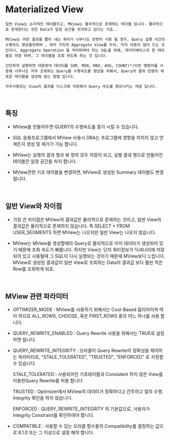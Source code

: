 # Materialized View

    일반 View는 논리적인 테이블이고, MView는 물리적으로 존재하는 테이블 입니다. 물리적으로 존재한다는 것은 Data가 일정 공간을 차지하고 있다는 거죠..

    MView는 어떤 결과를 뽑아 내는 쿼리가 너무나도 빈번히 사용 될 경우, Query 실행 시간의 수행속도 향상을위하여 , 여러 가지의 Aggregate View를 두어, 미리 비용이 많이 드는 조인이나, Aggregate Operation 을 처리하여야 하는 SQL을 위해, 데이터베이스의 한 테이블로 저장 하며, 그 테이블을 조회 하도록 하는 것 입니다.

    간단하게 설명하면 대용량의 데이터를 SUM, MIN, MAX, AVG, COUNT(*)이런 명령어를 사용해 너무나도 자주 조회하는 Query를 수행속도를 향상을 위해서, Query의 결과 만큼의 새로운 테이블을 생성해 놓는 벙법 입니다.

    자주사용되는 View의 결과를 디스크에 저장해서 Query 속도를 향상시키는 개념 입니다.


<br/>

## 특징

- MView를 만들어두면 QUERY의 수행속도를 증가 시킬 수 있습니다.

- SQL 응용프로그램에서 MView 사용시 DBA는 프로그램에 영향을 끼치지 않고 언제든지 생성 및 제거가 가능 합니다.

- MView는 실행의 결과 행과 뷰 정의 모두 저장이 되고, 실행 결과 행으로 만들어진 테이블은 일정 공간을 차지 합니다.

- MView관련 기초 테이블을 변경하면, MView로 생성된 Summary 테이블도 변경 됩니다.

<br/>

## 일반 View와 차이점

- 가장 큰 차이점은 MView의 결과값은 물리적으로 존재하는 것이고, 일반 View의 결과값은 물리적으로 존재하지 않습니다. 즉 SELECT * FROM USER_SEGMENTS 하면 MView는 나오지만 일반 View는 나오지 않습니다.

- MView는 MView를 생성할때의 Query로 물리적으로 이미 데이타가 생성되어 있기 때문에 조회 속도가 빠릅니다. 하지만 View는 단지 쿼리정보가 딕셔너리에 저장되어 있고 사용될때 그 SQL이 다시 실행되는 것이기 때문에 MView보다 느립니다. MView로 생성된 결과값이 일반 View로 조회하는 Data의 결과값 보다 훨씬 적은 Row를 조회하게 되죠.

<br/>

## MView 관련 파라미터

- OPTIMIZER_MODE : MView를 사용하기 위해서는 Cost-Based 옵티마이져 여야 하므로 ALL_ROWS, CHOOSE, 혹은 FIRST_ROWS 중의 어느 하나를 사용 합니다.

- QUERY_REWRITE_ENABLED : Query Rewrite 사용을 위해서는 TRUE로 설정하면 됩니다.

- QUERY_REWRITE_INTEGRITY : 오라클이 Query Rewrite의 정확성을 제어하는 파라미터로, "STALE_TOLERATED", "TRUSTED", "ENFORCED" 로 지정할 수 있습니다.

    STALE_TOLERATED : 사용되어진 기초테이블과 Consistent 하지 않은 View를 이용한Query Rewrite를 허용 합니다

    TRUSTED : Optimizer에서 MView의 데이터가 정확하다고 간주하고 질의 수행. Integrity 확인을 하지 않습니다.

    ENFORCED : QUERY_REWRITE_INTEGRITY 의 기본값으로, 사용자가 Integrity Constraint를 확인하여야 합니다.

- COMPATIBLE : 사용할 수 있는 오라클 함수들의 Compatibility를 결정하는 값으로 8.1.0 또는 그 이상으로 설정 해야 합니다.